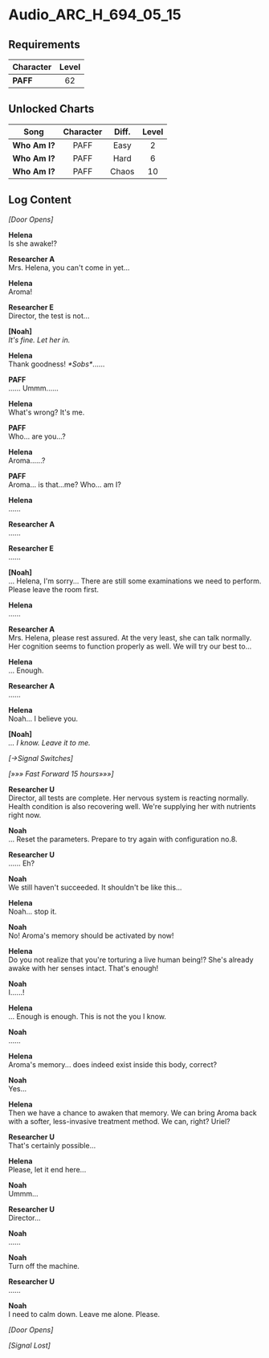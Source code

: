 # Audio_ARC_H_694_05_15
## Requirements
|Character|Level|
|---------|:---:|
|**PAFF** | 62  |

## Unlocked Charts
|    Song     |Character|Diff.|Level|
|-------------|:-------:|:---:|:---:|
|**Who Am I?**|  PAFF   |Easy |  2  |
|**Who Am I?**|  PAFF   |Hard |  6  |
|**Who Am I?**|  PAFF   |Chaos| 10  |

## Log Content
*\[Door Opens\]*

**Helena**<br>
Is she awake!?

**Researcher A**<br>
Mrs. Helena, you can't come in yet...

**Helena**<br>
Aroma!

**Researcher E**<br>
Director, the test is not...

**[Noah]**<br>
*It's fine. Let her in.*

**Helena**<br>
Thank goodness! *\*Sobs\**......

**PAFF**<br>
...... Ummm......

**Helena**<br>
What's wrong? It's me.

**PAFF**<br>
Who... are you...?

**Helena**<br>
Aroma......?

**PAFF**<br>
Aroma... is that...me? Who... am I?

**Helena**<br>
......

**Researcher A**<br>
......

**Researcher E**<br>
......

**[Noah]**<br>
... Helena, I'm sorry... There are still some examinations we need to perform. Please leave the room first.

**Helena**<br>
......

**Researcher A**<br>
Mrs. Helena, please rest assured. At the very least, she can talk normally. Her cognition seems to function properly as well. We will try our best to...

**Helena**<br>
... Enough.

**Researcher A**<br>
......

**Helena**<br>
Noah... I believe you.

**[Noah]**<br>
*... I know. Leave it to me.*

*[→Signal Switches]*

*[»»» Fast Forward 15 hours»»»]*

**Researcher U**<br>
Director, all tests are complete. Her nervous system is reacting normally. <br>
Health condition is also recovering well. We're supplying her with nutrients right now.

**Noah**<br>
... Reset the parameters. Prepare to try again with configuration no.8.

**Researcher U**<br>
...... Eh?

**Noah**<br>
We still haven't succeeded. It shouldn't be like this...

**Helena**<br>
Noah... stop it.

**Noah**<br>
No! Aroma's memory should be activated by now!

**Helena**<br>
Do you not realize that you're torturing a live human being!? She's already awake with her senses intact. That's enough!

**Noah**<br>
I......!

**Helena**<br>
... Enough is enough. This is not the you I know.

**Noah**<br>
......

**Helena**<br>
Aroma's memory... does indeed exist inside this body, correct?

**Noah**<br>
Yes...

**Helena**<br>
Then we have a chance to awaken that memory. We can bring Aroma back with a softer, less\-invasive treatment method. We can, right? Uriel?

**Researcher U**<br>
That's certainly possible...

**Helena**<br>
Please, let it end here...

**Noah**<br>
Ummm...

**Researcher U**<br>
Director...

**Noah**<br>
......

**Noah**<br>
Turn off the machine.

**Researcher U**<br>
......

**Noah**<br>
I need to calm down. Leave me alone. Please.

*\[Door Opens\]*

*[Signal Lost]*